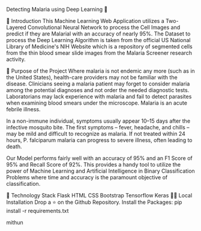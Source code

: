 Detecting Malaria using Deep Learning 🦟

📌 Introduction
This Machine Learning Web Application utilizes a Two-Layered Convolutional Neural Network to process the Cell Images and predict if they are Malarial with an accuracy of nearly 95%. The Dataset to process the Deep Learning Algorithm is taken from the official US National Library of Medicine's NIH Website which is a repository of segmented cells from the thin blood smear slide images from the Malaria Screener research activity.

🎯 Purpose of the Project
Where malaria is not endemic any more (such as in the United States), health-care providers may not be familiar with the disease. Clinicians seeing a malaria patient may forget to consider malaria among the potential diagnoses and not order the needed diagnostic tests. Laboratorians may lack experience with malaria and fail to detect parasites when examining blood smears under the microscope. Malaria is an acute febrile illness.

In a non-immune individual, symptoms usually appear 10–15 days after the infective mosquito bite. The first symptoms – fever, headache, and chills – may be mild and difficult to recognize as malaria. If not treated within 24 hours, P. falciparum malaria can progress to severe illness, often leading to death.

Our Model performs fairly well with an accuracy of 95% and an F1 Score of 95% and Recall Score of 92%. This provides a handy tool to utilize the power of Machine Learning and Artificial Intelligence in Binary Classification Problems where time and accuracy is the paramount objective of classification.

🏁 Technology Stack
Flask
HTML
CSS
Bootstrap
Tensorflow
Keras
🏃‍♂️ Local Installation
Drop a ⭐ on the Github Repository.
Install the Packages:
pip install -r requirements.txt

mithun
